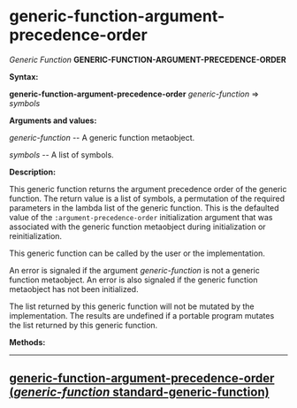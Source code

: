 generic-function-argument-precedence-order
==========================================

*Generic Function* **GENERIC-FUNCTION-ARGUMENT-PRECEDENCE-ORDER**

**Syntax:**

**generic-function-argument-precedence-order** *generic-function* => *symbols*

**Arguments and values:**

*generic-function* -- A generic function metaobject.

*symbols* -- A list of symbols.

**Description:**

This generic function returns the argument precedence order of the generic function. The return value is a list of symbols, a permutation of the required parameters in the lambda list of the generic function. This is the defaulted value of the `:argument-precedence-order` initialization argument that was associated with the generic function metaobject during initialization or reinitialization.

This generic function can be called by the user or the implementation.

An error is signaled if the argument *generic-function* is not a generic function metaobject. An error is also signaled if the generic function metaobject has not been initialized.

The list returned by this generic function will not be mutated by the implementation. The results are undefined if a portable program mutates the list returned by this generic function.

**Methods:**

  --------------------------------------------------------------------------------------------------------------------------------------------------------------------------
  [**generic-function-argument-precedence-order** (*generic-function* standard-generic-function)](/meta-object-protocol/generic-function-argument-precedence-order-standard-generic-function)
  --------------------------------------------------------------------------------------------------------------------------------------------------------------------------


